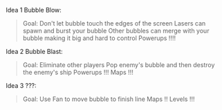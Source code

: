 Idea 1 Bubble Blow:
>Goal: Don't let bubble touch the edges of the screen
>Lasers can spawn and burst your bubble
>Other bubbles can merge with your bubble making it big and hard to control
>Powerups !!!!

Idea 2 Bubble Blast:
>Goal: Eliminate other players
>Pop enemy's bubble and then destroy the enemy's ship
>Powerups !!!
>Maps !!!

Idea 3 ???:
>Goal: Use Fan to move bubble to finish line
>Maps !!
>Levels !!!
